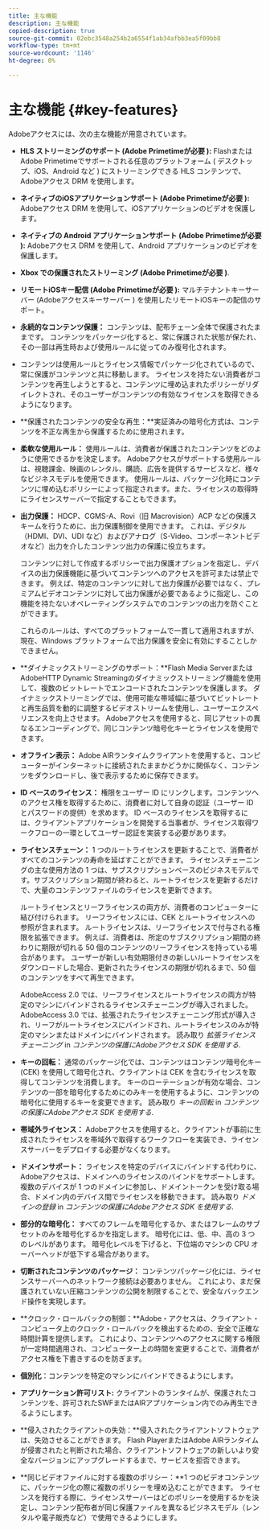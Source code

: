 ```yaml
---
title: 主な機能
description: 主な機能
copied-description: true
source-git-commit: 02ebc3548a254b2a6554f1ab34afbb3ea5f09bb8
workflow-type: tm+mt
source-wordcount: '1146'
ht-degree: 0%

---
```


# 主な機能 {#key-features}

Adobeアクセスには、次の主な機能が用意されています。

* **HLS ストリーミングのサポート (Adobe Primetimeが必要 ):** FlashまたはAdobe Primetimeでサポートされる任意のプラットフォーム ( デスクトップ、iOS、Android など ) にストリーミングできる HLS コンテンツで、Adobeアクセス DRM を使用します。
* **ネイティブのiOSアプリケーションサポート (Adobe Primetimeが必要 ):** Adobeアクセス DRM を使用して、iOSアプリケーションのビデオを保護します。
* **ネイティブの Android アプリケーションサポート (Adobe Primetimeが必要 ):** Adobeアクセス DRM を使用して、Android アプリケーションのビデオを保護します。
* **Xbox での保護されたストリーミング (Adobe Primetimeが必要 )**.
* **リモートiOSキー配信 (Adobe Primetimeが必要 ):** マルチテナントキーサーバー (Adobeアクセスキーサーバー ) を使用したリモートiOSキーの配信のサポート。
* **永続的なコンテンツ保護：** コンテンツは、配布チェーン全体で保護されたままです。 コンテンツをパッケージ化すると、常に保護された状態が保たれ、その一部は再生時および使用ルールに従ってのみ復号化されます。
* コンテンツは使用ルールとライセンス情報でパッケージ化されているので、常に保護がコンテンツと共に移動します。 ライセンスを持たない消費者がコンテンツを再生しようとすると、コンテンツに埋め込まれたポリシーがリダイレクトされ、そのユーザーがコンテンツの有効なライセンスを取得できるようになります。
* **保護されたコンテンツの安全な再生：**実証済みの暗号化方式は、コンテンツを不正な再生から保護するために使用されます。
* **柔軟な使用ルール：** 使用ルールは、消費者が保護されたコンテンツをどのように使用できるかを決定します。 Adobeアクセスがサポートする使用ルールは、視聴課金、映画のレンタル、購読、広告を提供するサービスなど、様々なビジネスモデルを使用できます。 使用ルールは、パッケージ化時にコンテンツに埋め込むポリシーによって指定されます。また、ライセンスの取得時にライセンスサーバーで指定することもできます。
* **出力保護：** HDCP、CGMS-A、Rovi（旧 Macrovision）ACP などの保護スキームを行うために、出力保護制御を使用できます。 これは、デジタル（HDMI、DVI、UDI など）およびアナログ（S-Video、コンポーネントビデオなど）出力を介したコンテンツ出力の保護に役立ちます。

  コンテンツに対して作成するポリシーで出力保護オプションを指定し、デバイスの出力保護機能に基づいてコンテンツへのアクセスを許可または禁止できます。 例えば、特定のコンテンツに対して出力保護が必要ではなく、プレミアムビデオコンテンツに対して出力保護が必要であるように指定し、この機能を持たないオペレーティングシステムでのコンテンツの出力を防ぐことができます。

  これらのルールは、すべてのプラットフォームで一貫して適用されますが、現在、Windows プラットフォームで出力保護を安全に有効にすることしかできません。

* **ダイナミックストリーミングのサポート：**Flash Media ServerまたはAdobeHTTP Dynamic Streamingのダイナミックストリーミング機能を使用して、複数のビットレートでエンコードされたコンテンツを保護します。 ダイナミックストリーミングでは、使用可能な帯域幅に基づいてビットレートと再生品質を動的に調整するビデオストリームを使用し、ユーザーエクスペリエンスを向上させます。 Adobeアクセスを使用すると、同じアセットの異なるエンコーディングで、同じコンテンツ暗号化キーとライセンスを使用できます。
* **オフライン表示：** Adobe AIRランタイムクライアントを使用すると、コンピューターがインターネットに接続されたままかどうかに関係なく、コンテンツをダウンロードし、後で表示するために保存できます。
* **ID ベースのライセンス：** 権限をユーザー ID にリンクします。コンテンツへのアクセス権を取得するために、消費者に対して自身の認証（ユーザー ID とパスワードの提供）を求めます。 ID ベースのライセンスを取得するには、クライアントアプリケーションを開発する当事者が、ライセンス取得ワークフローの一環としてユーザー認証を実装する必要があります。
* **ライセンスチェーン：** 1 つのルートライセンスを更新することで、消費者がすべてのコンテンツの寿命を延ばすことができます。 ライセンスチェーニングの主な使用方法の 1 つは、サブスクリプションベースのビジネスモデルです。サブスクリプション期間が終わると、ルートライセンスを更新するだけで、大量のコンテンツファイルのライセンスを更新できます。

  ルートライセンスとリーフライセンスの両方が、消費者のコンピューターに結び付けられます。 リーフライセンスには、CEK とルートライセンスへの参照が含まれます。 ルートライセンスは、リーフライセンスで付与される権限を拡張できます。 例えば、消費者は、所定のサブスクリプション期間の終わりに期限が切れる 50 個のコンテンツのリーフライセンスを持っている場合があります。 ユーザーが新しい有効期限付きの新しいルートライセンスをダウンロードした場合、更新されたライセンスの期限が切れるまで、50 個のコンテンツをすべて再生できます。

  AdobeAccess 2.0 では、リーフライセンスとルートライセンスの両方が特定のマシンにバインドされるライセンスチェーニングが導入されました。 AdobeAccess 3.0 では、拡張されたライセンスチェーニング形式が導入され、リーフがルートライセンスにバインドされ、ルートライセンスのみが特定のマシンまたはドメインにバインドされます。 読み取り *拡張ライセンスチェーニング* in *コンテンツの保護にAdobeアクセス SDK を使用する*.

* **キーの回転：** 通常のパッケージ化では、コンテンツはコンテンツ暗号化キー (CEK) を使用して暗号化され、クライアントは CEK を含むライセンスを取得してコンテンツを消費します。 キーのローテーションが有効な場合、コンテンツの一部を暗号化するためにのみキーを使用するように、コンテンツの暗号化に使用するキーを変更できます。 読み取り *キーの回転* in *コンテンツの保護にAdobeアクセス SDK を使用する*.

* **帯域外ライセンス：** Adobeアクセスを使用すると、クライアントが事前に生成されたライセンスを帯域外で取得するワークフローを実装でき、ライセンスサーバーをデプロイする必要がなくなります。
* **ドメインサポート：** ライセンスを特定のデバイスにバインドする代わりに、Adobeアクセスは、ドメインへのライセンスのバインドをサポートします。 複数のデバイスが 1 つのドメインに参加し、ドメイントークンを受け取る場合、ドメイン内のデバイス間でライセンスを移動できます。 読み取り *ドメインの登録* in *コンテンツの保護にAdobeアクセス SDK を使用する*.

* **部分的な暗号化：** すべてのフレームを暗号化するか、またはフレームのサブセットのみを暗号化するかを指定します。 暗号化には、低、中、高の 3 つのレベルがあります。 暗号化レベルを下げると、下位端のマシンの CPU オーバーヘッドが低下する場合があります。
* **切断されたコンテンツのパッケージ：** コンテンツパッケージ化には、ライセンスサーバーへのネットワーク接続は必要ありません。 これにより、まだ保護されていない圧縮コンテンツの公開を制限することで、安全なバックエンド操作を実現します。
* **クロック・ロールバックの制御：**Adobe・アクセスは、クライアント・コンピュータ上のクロック・ロールバックを検出するための、安全で正確な時間計算を提供します。 これにより、コンテンツへのアクセスに関する権限が一定時間適用され、コンピューター上の時間を変更することで、消費者がアクセス権を下書きするのを防ぎます。
* **個別化**：コンテンツを特定のマシンにバインドできるようにします。
* **アプリケーション許可リスト:** クライアントのランタイムが、保護されたコンテンツを、許可されたSWFまたはAIRアプリケーション内でのみ再生できるようにします。
* **侵入されたクライアントの失効：**侵入されたクライアントソフトウェアは、失効させることができます。 Flash PlayerまたはAdobe AIRランタイムが侵害されたと判断された場合、クライアントソフトウェアの新しいより安全なバージョンにアップグレードするまで、サービスを拒否できます。
* **同じビデオファイルに対する複数のポリシー：**1 つのビデオコンテンツに、パッケージ化の際に複数のポリシーを埋め込むことができます。 ライセンスを発行する際に、ライセンスサーバーはどのポリシーを使用するかを決定し、コンテンツ配布者が同じ保護ファイルを異なるビジネスモデル（レンタルや電子販売など）で使用できるようにします。
